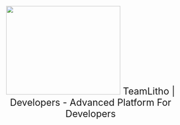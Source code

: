 <p style="font-size: 25px;" align="center"> 
<img src="../logo_main.png"  width="304" height="236">
TeamLitho | Developers - Advanced Platform For Developers
</p>